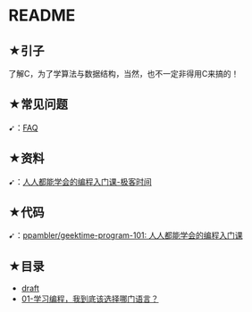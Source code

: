 # README

## ★引子

了解C，为了学算法与数据结构，当然，也不一定非得用C来搞的！

## ★常见问题

➹：[FAQ](./faq/README.md)

## ★资料

➹：[人人都能学会的编程入门课-极客时间](https://time.geekbang.org/column/intro/100043901)

## ★代码

➹：[ppambler/geektime-program-101: 人人都能学会的编程入门课](https://github.com/ppambler/geektime-program-101)

## ★目录

- [draft](./draft.md)
- [01-学习编程，我到底该选择哪门语言？](./01.md)
